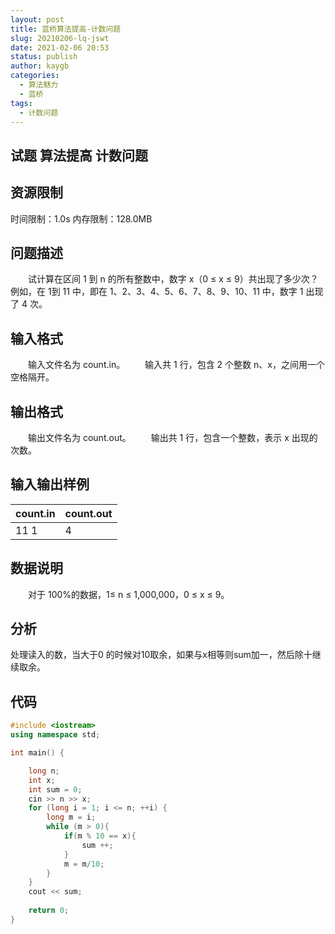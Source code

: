 ```yaml
---
layout: post
title: 蓝桥算法提高-计数问题
slug: 20210206-lq-jswt
date: 2021-02-06 20:53
status: publish
author: kaygb
categories: 
  - 算法魅力
  - 蓝桥
tags: 
  - 计数问题
---
```


## 试题 算法提高 计数问题



## 资源限制

时间限制：1.0s  内存限制：128.0MB

## 问题描述

　　试计算在区间 1 到 n 的所有整数中，数字 x（0 ≤ x ≤ 9）共出现了多少次？例如，在 1到 11 中，即在 1、2、3、4、5、6、7、8、9、10、11 中，数字 1 出现了 4 次。

## 输入格式

　　输入文件名为 count.in。
　　输入共 1 行，包含 2 个整数 n、x，之间用一个空格隔开。

## 输出格式

　　输出文件名为 count.out。
　　输出共 1 行，包含一个整数，表示 x 出现的次数。

## 输入输出样例

| count.in | count.out |
| -------- | --------- |
| 11 1     | 4         |

## 数据说明

　　对于 100%的数据，1≤ n ≤ 1,000,000，0 ≤ x ≤ 9。

## 分析

处理读入的数，当大于0  的时候对10取余，如果与x相等则sum加一，然后除十继续取余。

## 代码

~~~cpp
#include <iostream>
using namespace std;

int main() {

    long n;
    int x;
    int sum = 0;
    cin >> n >> x;
    for (long i = 1; i <= n; ++i) {
        long m = i;
        while (m > 0){
            if(m % 10 == x){
                sum ++;
            }
            m = m/10;
        }
    }
    cout << sum;
    
    return 0;
}
~~~

